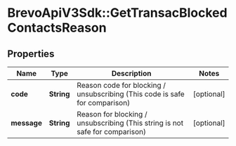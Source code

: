 # BrevoApiV3Sdk::GetTransacBlockedContactsReason

## Properties
Name | Type | Description | Notes
------------ | ------------- | ------------- | -------------
**code** | **String** | Reason code for blocking / unsubscribing (This code is safe for comparison) | [optional] 
**message** | **String** | Reason for blocking / unsubscribing (This string is not safe for comparison) | [optional] 


